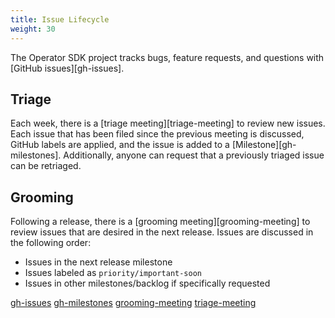 ```yaml
---
title: Issue Lifecycle
weight: 30
---
```


The Operator SDK project tracks bugs, feature requests, and questions
with [GitHub issues][gh-issues].

## Triage

Each week, there is a [triage meeting][triage-meeting] to review new
issues. Each issue that has been filed since the previous meeting is
discussed, GitHub labels are applied, and the issue is added to a
[Milestone][gh-milestones]. Additionally, anyone can request that a
previously triaged issue can be retriaged.

## Grooming

Following a release, there is a [grooming meeting][grooming-meeting] to
review issues that are desired in the next release. Issues are discussed
in the following order:

- Issues in the next release milestone
- Issues labeled as `priority/important-soon`
- Issues in other milestones/backlog if specifically requested


[gh-issues](https://github.com/operator-framework/operator-sdk/issues)
[gh-milestones](https://github.com/operator-framework/operator-sdk/milestones)
[grooming-meeting](https://github.com/operator-framework/community#operator-sdk-grooming-meeting)
[triage-meeting](https://github.com/operator-framework/community#operator-sdk-issue-triage)
